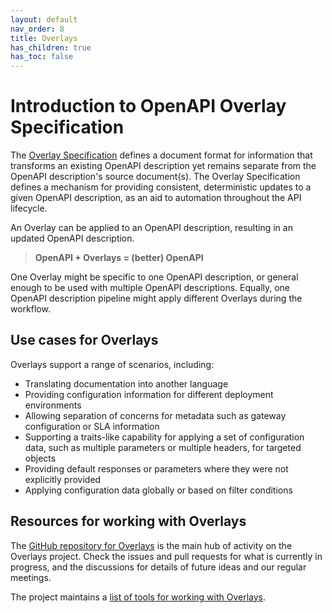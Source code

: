 ```yaml
---
layout: default
nav_order: 8
title: Overlays
has_children: true
has_toc: false
---
```


# Introduction to OpenAPI Overlay Specification

The [Overlay Specification](https://spec.openapis.org/overlay/latest.html) defines a document format for information that transforms an existing OpenAPI description yet remains separate from the OpenAPI description's source document(s).
The Overlay Specification defines a mechanism for providing consistent, deterministic updates to a given OpenAPI description, as an aid to automation throughout the API lifecycle.

An Overlay can be applied to an OpenAPI description, resulting in an updated OpenAPI description.

> **OpenAPI + Overlays = (better) OpenAPI**

One Overlay might be specific to one OpenAPI description, or general enough to be used with multiple OpenAPI descriptions.
Equally, one OpenAPI description pipeline might apply different Overlays during the workflow.

## Use cases for Overlays

Overlays support a range of scenarios, including:

- Translating documentation into another language
- Providing configuration information for different deployment environments
- Allowing separation of concerns for metadata such as gateway configuration or SLA information
- Supporting a traits-like capability for applying a set of configuration data, such as multiple parameters or multiple headers, for targeted objects
- Providing default responses or parameters where they were not explicitly provided
- Applying configuration data globally or based on filter conditions

## Resources for working with Overlays

The [GitHub repository for Overlays](https://github.com/oai/Overlay-Specification) is the main hub of activity on the Overlays project.
Check the issues and pull requests for what is currently in progress, and the discussions for details of future ideas and our regular meetings.

The project maintains a [list of tools for working with Overlays](https://github.com/OAI/Overlay-Specification/?tab=readme-ov-file#tools-that-support-overlays).

